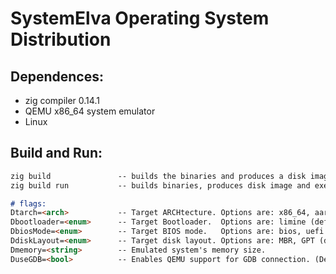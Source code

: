 # SystemElva Operating System Distribution


## Dependences:

- zig compiler 0.14.1
- QEMU x86_64 system emulator
- Linux


## Build and Run:

```md
zig build               -- builds the binaries and produces a disk image
zig build run           -- builds binaries, produces disk image and execute it on qemu

# flags:
Dtarch=<arch>           -- Target ARCHtecture. Options are: x86_64, aarch64 (default is host)
Dbootloader=<enum>      -- Target Bootloader.  Options are: limine (default is limine)
DbiosMode=<enum>        -- Target BIOS mode.   Options are: bios, uefi (default is bios)
DdiskLayout=<enum>      -- Target disk layout. Options are: MBR, GPT (default is MBR, GPT if UEFI)
Dmemory=<string>        -- Emulated system's memory size.
DuseGDB=<bool>          -- Enables QEMU support for GDB connection. (Default is false)
```
